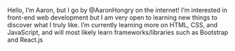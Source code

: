 Hello, I’m Aaron, but I go by @AaronHongry on the internet!
I’m interested in front-end web development but I am very open to learning new things to discover what I truly like.
I’m currently learning more on HTML, CSS, and JavaScript, and will most likely learn frameworks/libraries such as Bootstrap and React.js

<!---
AaronHongry/AaronHongry is a ✨ special ✨ repository because its `README.md` (this file) appears on your GitHub profile.
You can click the Preview link to take a look at your changes.
--->
